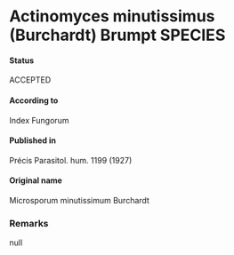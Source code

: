 # Actinomyces minutissimus (Burchardt) Brumpt SPECIES

#### Status
ACCEPTED

#### According to
Index Fungorum

#### Published in
Précis Parasitol. hum. 1199 (1927)

#### Original name
Microsporum minutissimum Burchardt

### Remarks
null